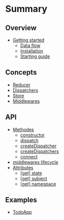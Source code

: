 # Summary

## Overview

* [Getting started](README.md)
  * [Data flow](README.md#data-flow)
  * [Installation](README.md#install)
  * [Starting guide](README.md#start)

## Concepts

* [Reducer](concepts/reducer.md)
* [Dispatchers](concepts/actiondispatcher.md)
* [Store](concepts/store.md)
* [Middlewares](concepts/middlewares.md)

## API

* [Methodes](methods.md)
  * [constructor](methods.md#constructor)
  * [dispatch](methods.md#dispatch)
  * [createDispatcher](methods.md#createDispatcher)
  * [createDispatchers](methods.md#createDispatchers)
  * [connect](methods.md#connect)
* [middlewares lifecycle](middlewares-lifecycle.md)
* [Attributes](attributes.md)
  * [\[get\] state](attributes/read-only-state.md)
  * [\[get\] subject](attributes/get-subject.md)
  * [\[get\] namespace](attributes/get-namespace.md)

## Examples

* [TodoApp](https://github.com/zazapeta/rx-react-store/tree/master/rx-react-store-example-todo)

